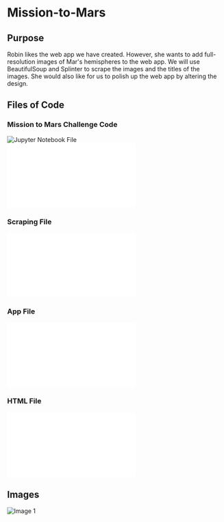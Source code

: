 # Mission-to-Mars
## Purpose
Robin likes the web app we have created. However, she wants to add full-resolution images of Mar's hemispheres to the web app. We will use BeautifulSoup and Splinter to scrape the images and the titles of the images. She would also like for us to polish up the web app by altering the design.
## Files of Code
### Mission to Mars Challenge Code
![Jupyter Notebook File](Mission_to_Mars_Challenge.ipynb)\
![Python File](Mission_to_Mars_Challenge.py)
### Scraping File
![Scraping](scraping.py)
### App File
![app.py](app.py)
### HTML File 
![index.html](templates/index.html)
## Images
![Image 1](Picture1.PNG)
